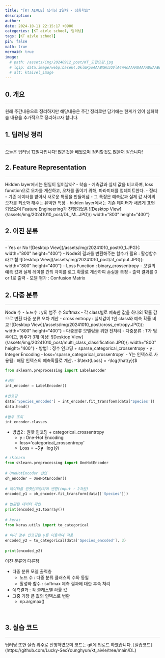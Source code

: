 ```yaml
---
title: "[KT AIVLE] 딥러닝 2일차 - 심화학습"
description: 
author:
date: 2024-10-11 22:15:17 +0900
categories: [KT aivle school, 딥러닝]
tags: [KT aivle school]
pin: false
math: true
mermaid: true
image:
  # path: /assets/img/20240912_post/KT_모집요강.jpg
  # lqip: data:image/webp;base64,UklGRpoAAABXRUJQVlA4WAoAAAAQAAAADwAABwAAQUxQSDIAAAARL0AmbZurmr57yyIiqE8oiG0bejIYEQTgqiDA9vqnsUSI6H+oAERp2HZ65qP/VIAWAFZQOCBCAAAA8AEAnQEqEAAIAAVAfCWkAALp8sF8rgRgAP7o9FDvMCkMde9PK7euH5M1m6VWoDXf2FkP3BqV0ZYbO6NA/VFIAAAA
  # alt: ktaivel_image
---
```



## **0. 개요**
<hr style="height: 0.5px; background-color: rgba(0, 0, 0, .1); border: none;" /> 
원래 주간내용으로 정리하지만 해당내용은 주간 정리로만 담기에는 한계가 있어 심화학습 내용을 추가적으로 정리하고자 합니다.

<br>

## **1. 딥러닝 정리**
<hr style="height: 0.5px; background-color: rgba(0, 0, 0, .1); border: none;" /> 
오늘은 딥러닝 12일차입니다! 많은것을 배웠으며 정리할것도 많을꺼 같습니다!

<br>

## **2. Feature Representation**
<hr style="height: 0.5px; background-color: rgba(0, 0, 0, .1); border: none;" /> 
Hidden layer에서는 뭔일이 일어날까?
- 학습
  - 예측값과 실제 값을 비교하며, loss function으로 오차를 계산하고, 오차를 줄이기 위해, 파라미터를 업데이트한다.
- 정리
  - 기존 데이터를 받아서 새로운 특징을 만들어냄
  - 그 특징은 예측값과 실제 값 사이의 오차를 최소화 해주는 유익한 특징
  - hidden layer에서는 기존 데이터가 새롭게 표현 되었으며 Feature Engineering가 진행되었음
![Desktop View](/assets/img/20241010_post/DL_ML.JPG){: width="800" height="400"}

<br>

## **2. 이진 분류**
<hr style="height: 0.5px; background-color: rgba(0, 0, 0, .1); border: none;" /> 
- Yes or No
![Desktop View](/assets/img/20241010_post/0_1.JPG){: width="800" height="400"}
- Node의 결과를 변환해주는 함수가 필요 : 활성함수 라고 함
![Desktop View](/assets/img/20241010_post/af_output.JPG){: width="800" height="400"}
- Loss Function : binary_crossentropy
  - 모델의 예측 값과 실제 레이블 간의 차이를 로그 확률로 계산하여 손실을 측정
  - 출력 결과를 0 or 1로 출력
- 모델 평가 : Confusion Matrix

<br>

## **2. 다중 분류**
<hr style="height: 0.5px; background-color: rgba(0, 0, 0, .1); border: none;" /> 
Node 수
- 노드수 : y의 범주 수
Softmax
- 각 class별로 예측한 값을 하나의 확률 값으로 변환
다중 분류 오차 계산
- cross entropy : 실제값이 1인 class와 예측 확률 비교  
![Desktop View](/assets/img/20241010_post/cross_entropy.JPG){: width="800" height="400"}
- 다중분류 모델링을 위한 전처리
  - 다중분류 : T가 범주이고, 범주가 3개 이상!
![Desktop View](/assets/img/20241010_post/multi_class_classification.JPG){: width="800" height="400"}
- 방법1 : 정수 인코딩 + sparse_categorical_crossentropy
  - y : Integer Encoding
  - loss='sparse_categorical_crossentropy’
  - Y는 인덱스로 사용됨 : 해당 인덱스의 예측확률로 계산. 
  - $\text{Loss} = -\log(\hat{y})$

```python
from sklearn.preprocessing import LabelEncoder

#선언
int_encoder = LabelEncoder()

#인코딩
data['Species_encoded'] = int_encoder.fit_transfoem(data['Species'])
data.head()

#범주 조회
int_encoder.classes_ 
```

- 방법2 : 원핫 인코딩 + categorical_crossentropy
  - y : One-Hot Encoding
  - loss='categorical_crossentropy’
  - $\text{Loss} = - \sum \mathbf{y} \cdot \log(\hat{y})$

```python
# sklearn
from sklearn.preprocessing import OneHotEncoder

# OneHotEncoder 선언
oh_encoder = OneHotEncoder()

# 데이터를 원핫인코딩하여 변환(input : 2차원)
encoded_y1 = oh_encoder.fit_transform(data[['Species']])

# 변환된 데이터 확인
print(encoded_y1.toarray())

# keras
from keras.utils import to_categorical

# 이미 정수 인코딩된 y를 이용하여 적용
encoded_y2 = to_categorical(data['Species_encoded'], 3)

print(encoded_y2)
```

이진 분류와 다른점
- 다중 분류 모델 출력층
  - 노드 수 : 다중 분류 클래스의 수와 동일
  - 활성화 함수 : softmax
예측 결과에 대한 후속 처리
- 예측결과 : 각 클래스별 확률 값
- 그중 가장 큰 값의 인덱스로 변환
  - np.argmax()

<br>

## **3. 실습 코드**
<hr style="height: 0.5px; background-color: rgba(0, 0, 0, .1); border: none;" /> 
딥러닝 또한 실습 위주로 진행하였으며 코드는 git에 업로드 하였습니다.  
[실습코드](https://github.com/Lucky-SeoYounghyun/kt_aivle/tree/main/DL)